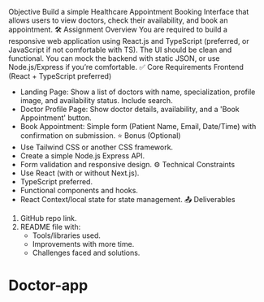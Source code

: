 Objective
Build a simple Healthcare Appointment Booking Interface that allows users to view doctors, check their availability, and book an appointment.
🛠️ Assignment Overview
You are required to build a responsive web application using React.js and TypeScript (preferred, or JavaScript if not comfortable with TS). The UI should be clean and functional. You can mock the backend with static JSON, or use Node.js/Express if you’re comfortable.
✅ Core Requirements
Frontend (React + TypeScript preferred)
- Landing Page: Show a list of doctors with name, specialization, profile image, and availability status. Include search.
- Doctor Profile Page: Show doctor details, availability, and a 'Book Appointment' button.
- Book Appointment: Simple form (Patient Name, Email, Date/Time) with confirmation on submission.
⭐ Bonus (Optional)
- Use Tailwind CSS or another CSS framework.
- Create a simple Node.js Express API.
- Form validation and responsive design.
⚙️ Technical Constraints
- Use React (with or without Next.js).
- TypeScript preferred.
- Functional components and hooks.
- React Context/local state for state management.
📤 Deliverables
1. GitHub repo link.
2. README file with:
   - Tools/libraries used.
   - Improvements with more time.
   - Challenges faced and solutions.
# Doctor-app
